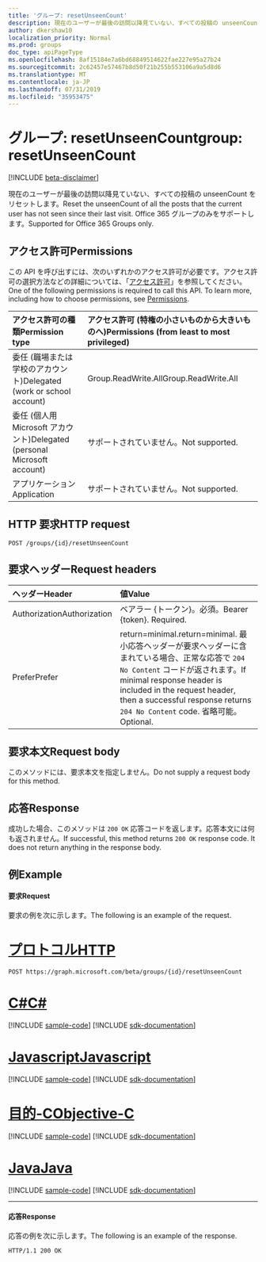 ```yaml
---
title: 'グループ: resetUnseenCount'
description: 現在のユーザーが最後の訪問以降見ていない、すべての投稿の unseenCount をリセットします。 Office 365 グループのみをサポートします。
author: dkershaw10
localization_priority: Normal
ms.prod: groups
doc_type: apiPageType
ms.openlocfilehash: 8af15184e7a6bd68849514622fae227e95a27b24
ms.sourcegitcommit: 2c62457e57467b8d50f21b255b553106a9a5d8d6
ms.translationtype: MT
ms.contentlocale: ja-JP
ms.lasthandoff: 07/31/2019
ms.locfileid: "35953475"
---
```

# <a name="group-resetunseencount"></a><span data-ttu-id="85cd6-104">グループ: resetUnseenCount</span><span class="sxs-lookup"><span data-stu-id="85cd6-104">group: resetUnseenCount</span></span>

[!INCLUDE [beta-disclaimer](../../includes/beta-disclaimer.md)]

<span data-ttu-id="85cd6-105">現在のユーザーが最後の訪問以降見ていない、すべての投稿の unseenCount をリセットします。</span><span class="sxs-lookup"><span data-stu-id="85cd6-105">Reset the unseenCount of all the posts that the current user has not seen since their last visit.</span></span> <span data-ttu-id="85cd6-106">Office 365 グループのみをサポートします。</span><span class="sxs-lookup"><span data-stu-id="85cd6-106">Supported for Office 365 Groups only.</span></span>

## <a name="permissions"></a><span data-ttu-id="85cd6-107">アクセス許可</span><span class="sxs-lookup"><span data-stu-id="85cd6-107">Permissions</span></span>
<span data-ttu-id="85cd6-p103">この API を呼び出すには、次のいずれかのアクセス許可が必要です。アクセス許可の選択方法などの詳細については、「[アクセス許可](/graph/permissions-reference)」を参照してください。</span><span class="sxs-lookup"><span data-stu-id="85cd6-p103">One of the following permissions is required to call this API. To learn more, including how to choose permissions, see [Permissions](/graph/permissions-reference).</span></span>

|<span data-ttu-id="85cd6-110">アクセス許可の種類</span><span class="sxs-lookup"><span data-stu-id="85cd6-110">Permission type</span></span>      | <span data-ttu-id="85cd6-111">アクセス許可 (特権の小さいものから大きいものへ)</span><span class="sxs-lookup"><span data-stu-id="85cd6-111">Permissions (from least to most privileged)</span></span>              |
|:--------------------|:---------------------------------------------------------|
|<span data-ttu-id="85cd6-112">委任 (職場または学校のアカウント)</span><span class="sxs-lookup"><span data-stu-id="85cd6-112">Delegated (work or school account)</span></span> | <span data-ttu-id="85cd6-113">Group.ReadWrite.All</span><span class="sxs-lookup"><span data-stu-id="85cd6-113">Group.ReadWrite.All</span></span>    |
|<span data-ttu-id="85cd6-114">委任 (個人用 Microsoft アカウント)</span><span class="sxs-lookup"><span data-stu-id="85cd6-114">Delegated (personal Microsoft account)</span></span> | <span data-ttu-id="85cd6-115">サポートされていません。</span><span class="sxs-lookup"><span data-stu-id="85cd6-115">Not supported.</span></span>    |
|<span data-ttu-id="85cd6-116">アプリケーション</span><span class="sxs-lookup"><span data-stu-id="85cd6-116">Application</span></span> | <span data-ttu-id="85cd6-117">サポートされていません。</span><span class="sxs-lookup"><span data-stu-id="85cd6-117">Not supported.</span></span> |

## <a name="http-request"></a><span data-ttu-id="85cd6-118">HTTP 要求</span><span class="sxs-lookup"><span data-stu-id="85cd6-118">HTTP request</span></span>
<!-- { "blockType": "ignored" } -->
```http
POST /groups/{id}/resetUnseenCount
```
## <a name="request-headers"></a><span data-ttu-id="85cd6-119">要求ヘッダー</span><span class="sxs-lookup"><span data-stu-id="85cd6-119">Request headers</span></span>
| <span data-ttu-id="85cd6-120">ヘッダー</span><span class="sxs-lookup"><span data-stu-id="85cd6-120">Header</span></span>       | <span data-ttu-id="85cd6-121">値</span><span class="sxs-lookup"><span data-stu-id="85cd6-121">Value</span></span> |
|:---------------|:--------|
| <span data-ttu-id="85cd6-122">Authorization</span><span class="sxs-lookup"><span data-stu-id="85cd6-122">Authorization</span></span>  | <span data-ttu-id="85cd6-p104">ベアラー {トークン}。必須。</span><span class="sxs-lookup"><span data-stu-id="85cd6-p104">Bearer {token}. Required.</span></span>  |
| <span data-ttu-id="85cd6-125">Prefer</span><span class="sxs-lookup"><span data-stu-id="85cd6-125">Prefer</span></span> | <span data-ttu-id="85cd6-126">return=minimal.</span><span class="sxs-lookup"><span data-stu-id="85cd6-126">return=minimal.</span></span> <span data-ttu-id="85cd6-127">最小応答ヘッダーが要求ヘッダーに含まれている場合、正常な応答で `204 No Content` コードが返されます。</span><span class="sxs-lookup"><span data-stu-id="85cd6-127">If minimal response header is included in the request header, then a successful response returns `204 No Content` code.</span></span> <span data-ttu-id="85cd6-128">省略可能。</span><span class="sxs-lookup"><span data-stu-id="85cd6-128">Optional.</span></span>  | 

## <a name="request-body"></a><span data-ttu-id="85cd6-129">要求本文</span><span class="sxs-lookup"><span data-stu-id="85cd6-129">Request body</span></span>
<span data-ttu-id="85cd6-130">このメソッドには、要求本文を指定しません。</span><span class="sxs-lookup"><span data-stu-id="85cd6-130">Do not supply a request body for this method.</span></span>

## <a name="response"></a><span data-ttu-id="85cd6-131">応答</span><span class="sxs-lookup"><span data-stu-id="85cd6-131">Response</span></span>
<span data-ttu-id="85cd6-p106">成功した場合、このメソッドは `200 OK` 応答コードを返します。応答本文には何も返されません。</span><span class="sxs-lookup"><span data-stu-id="85cd6-p106">If successful, this method returns `200 OK` response code. It does not return anything in the response body.</span></span>

## <a name="example"></a><span data-ttu-id="85cd6-134">例</span><span class="sxs-lookup"><span data-stu-id="85cd6-134">Example</span></span>
#### <a name="request"></a><span data-ttu-id="85cd6-135">要求</span><span class="sxs-lookup"><span data-stu-id="85cd6-135">Request</span></span>
<span data-ttu-id="85cd6-136">要求の例を次に示します。</span><span class="sxs-lookup"><span data-stu-id="85cd6-136">The following is an example of the request.</span></span>

# <a name="httptabhttp"></a>[<span data-ttu-id="85cd6-137">プロトコル</span><span class="sxs-lookup"><span data-stu-id="85cd6-137">HTTP</span></span>](#tab/http)
<!-- {
  "blockType": "request",
  "name": "group_resetunseencount"
}-->
```http
POST https://graph.microsoft.com/beta/groups/{id}/resetUnseenCount
```
# <a name="ctabcsharp"></a>[<span data-ttu-id="85cd6-138">C#</span><span class="sxs-lookup"><span data-stu-id="85cd6-138">C#</span></span>](#tab/csharp)
[!INCLUDE [sample-code](../includes/snippets/csharp/group-resetunseencount-csharp-snippets.md)]
[!INCLUDE [sdk-documentation](../includes/snippets/snippets-sdk-documentation-link.md)]

# <a name="javascripttabjavascript"></a>[<span data-ttu-id="85cd6-139">Javascript</span><span class="sxs-lookup"><span data-stu-id="85cd6-139">Javascript</span></span>](#tab/javascript)
[!INCLUDE [sample-code](../includes/snippets/javascript/group-resetunseencount-javascript-snippets.md)]
[!INCLUDE [sdk-documentation](../includes/snippets/snippets-sdk-documentation-link.md)]

# <a name="objective-ctabobjc"></a>[<span data-ttu-id="85cd6-140">目的-C</span><span class="sxs-lookup"><span data-stu-id="85cd6-140">Objective-C</span></span>](#tab/objc)
[!INCLUDE [sample-code](../includes/snippets/objc/group-resetunseencount-objc-snippets.md)]
[!INCLUDE [sdk-documentation](../includes/snippets/snippets-sdk-documentation-link.md)]

# <a name="javatabjava"></a>[<span data-ttu-id="85cd6-141">Java</span><span class="sxs-lookup"><span data-stu-id="85cd6-141">Java</span></span>](#tab/java)
[!INCLUDE [sample-code](../includes/snippets/java/group-resetunseencount-java-snippets.md)]
[!INCLUDE [sdk-documentation](../includes/snippets/snippets-sdk-documentation-link.md)]

---


#### <a name="response"></a><span data-ttu-id="85cd6-142">応答</span><span class="sxs-lookup"><span data-stu-id="85cd6-142">Response</span></span>
<span data-ttu-id="85cd6-143">応答の例を次に示します。</span><span class="sxs-lookup"><span data-stu-id="85cd6-143">The following is an example of the response.</span></span> 
<!-- {
  "blockType": "response",
  "truncated": true
} -->
```http
HTTP/1.1 200 OK
```

<!-- uuid: 8fcb5dbc-d5aa-4681-8e31-b001d5168d79
2015-10-25 14:57:30 UTC -->
<!--
{
  "type": "#page.annotation",
  "description": "group: resetUnseenCount",
  "keywords": "",
  "section": "documentation",
  "tocPath": "",
  "suppressions": [
  ]
}
-->
